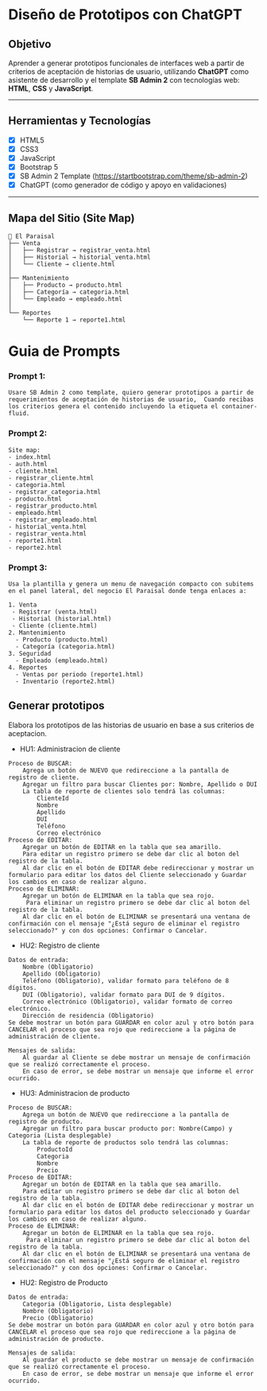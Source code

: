 # Diseño de Prototipos con ChatGPT

## Objetivo
Aprender a generar prototipos funcionales de interfaces web a partir de criterios de aceptación de historias de usuario, utilizando **ChatGPT** como asistente de desarrollo y el template **SB Admin 2** con tecnologías web: **HTML**, **CSS** y **JavaScript**.

---

## Herramientas y Tecnologías

- [x] HTML5
- [x] CSS3
- [x] JavaScript
- [x] Bootstrap 5
- [x] SB Admin 2 Template (https://startbootstrap.com/theme/sb-admin-2)
- [x] ChatGPT (como generador de código y apoyo en validaciones)

---

## Mapa del Sitio (Site Map)

```plaintext
📌 El Paraisal
├── Venta
│   ├── Registrar → registrar_venta.html
│   ├── Historial → historial_venta.html
│   └── Cliente → cliente.html
│
├── Mantenimiento
│   ├── Producto → producto.html
│   ├── Categoría → categoria.html
│   └── Empleado → empleado.html
│
└── Reportes
    └── Reporte 1 → reporte1.html
```

# Guia de Prompts
### Prompt 1:
```plaintext
Usare SB Admin 2 como template, quiero generar prototipos a partir de requerimientos de aceptación de historias de usuario,  Cuando recibas los criterios genera el contenido incluyendo la etiqueta el container-fluid.
```

### Prompt 2:
```plaintext
Site map:
- index.html
- auth.html
- cliente.html
- registrar_cliente.html
- categoria.html
- registrar_categoria.html
- producto.html
- registrar_producto.html
- empleado.html
- registrar_empleado.html
- historial_venta.html
- registrar_venta.html
- reporte1.html
- reporte2.html
```

### Prompt 3:
```plaintext
Usa la plantilla y genera un menu de navegación compacto con subitems en el panel lateral, del negocio El Paraisal donde tenga enlaces a:

1. Venta
 - Registrar (venta.html)
 - Historial (historial.html)
 - Cliente (cliente.html)
2. Mantenimiento
  - Producto (producto.html)
  - Categoría (categoria.html)
3. Seguridad
  - Empleado (empleado.html)
4. Reportes
  - Ventas por periodo (reporte1.html)
  - Inventario (reporte2.html)
```
## Generar prototipos
Elabora los prototipos de las historias de usuario en base a sus criterios de aceptacion.
- HU1: Administracion de cliente
```plaintext
Proceso de BUSCAR:
    Agrega un botón de NUEVO que redireccione a la pantalla de registro de cliente.
    Agregar un filtro para buscar Clientes por: Nombre, Apellido o DUI
    La tabla de reporte de clientes solo tendrá las columnas:
        ClienteId
        Nombre
        Apellido
        DUI
        Teléfono
        Correo electrónico
Proceso de EDITAR:
    Agregar un botón de EDITAR en la tabla que sea amarillo.
    Para editar un registro primero se debe dar clic al boton del registro de la tabla.
    Al dar clic en el botón de EDITAR debe redireccionar y mostrar un formulario para editar los datos del Cliente seleccionado y Guardar los cambios en caso de realizar alguno.
Proceso de ELIMINAR:
    Agregar un botón de ELIMINAR en la tabla que sea rojo.
     Para eliminar un registro primero se debe dar clic al boton del registro de la tabla.
    Al dar clic en el botón de ELIMINAR se presentará una ventana de confirmación con el mensaje "¿Está seguro de eliminar el registro seleccionado?" y con dos opciones: Confirmar o Cancelar.
```
- HU2: Registro de cliente
```plaintext
﻿Datos de entrada:
    Nombre (Obligatorio)
    Apellido (Obligatorio)
    Teléfono (Obligatorio), validar formato para teléfono de 8 dígitos.
    DUI (Obligatorio), validar formato para DUI de 9 dígitos.
    Correo electrónico (Obligatorio), validar formato de correo electrónico.
    Dirección de residencia (Obligatorio)
Se debe mostrar un botón para GUARDAR en color azul y otro botón para CANCELAR el proceso que sea rojo que redireccione a la página de administración de cliente. 

Mensajes de salida:
    Al guardar al Cliente se debe mostrar un mensaje de confirmación que se realizó correctamente el proceso.
    En caso de error, se debe mostrar un mensaje que informe el error ocurrido.
```
- HU3: Administracion de producto
```plaintext
Proceso de BUSCAR:
    Agrega un botón de NUEVO que redireccione a la pantalla de registro de producto.
    Agregar un filtro para buscar producto por: Nombre(Campo) y Categoria (Lista desplegable)
    La tabla de reporte de productos solo tendrá las columnas:
        ProductoId
        Categoria
        Nombre
        Precio
Proceso de EDITAR:
    Agregar un botón de EDITAR en la tabla que sea amarillo.
    Para editar un registro primero se debe dar clic al boton del registro de la tabla.
    Al dar clic en el botón de EDITAR debe redireccionar y mostrar un formulario para editar los datos del producto seleccionado y Guardar los cambios en caso de realizar alguno.
Proceso de ELIMINAR:
    Agregar un botón de ELIMINAR en la tabla que sea rojo.
     Para eliminar un registro primero se debe dar clic al boton del registro de la tabla.
    Al dar clic en el botón de ELIMINAR se presentará una ventana de confirmación con el mensaje "¿Está seguro de eliminar el registro seleccionado?" y con dos opciones: Confirmar o Cancelar.
```
- HU2: Registro de Producto
```plaintext
﻿Datos de entrada:
    Categoria (Obligatorio, Lista desplegable)
    Nombre (Obligatorio)
    Precio (Obligatorio)
Se debe mostrar un botón para GUARDAR en color azul y otro botón para CANCELAR el proceso que sea rojo que redireccione a la página de administración de producto. 

Mensajes de salida:
    Al guardar el producto se debe mostrar un mensaje de confirmación que se realizó correctamente el proceso.
    En caso de error, se debe mostrar un mensaje que informe el error ocurrido.
```
